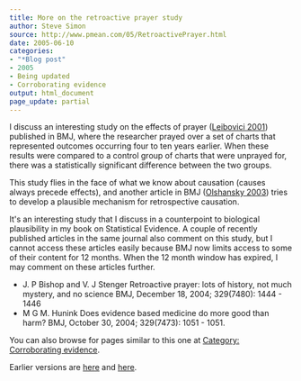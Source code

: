 ```yaml
---
title: More on the retroactive prayer study
author: Steve Simon
source: http://www.pmean.com/05/RetroactivePrayer.html
date: 2005-06-10
categories:
- "*Blog post"
- 2005
- Being updated
- Corroborating evidence
output: html_document
page_update: partial
---
```


I discuss an interesting study on the effects of prayer ([Leibovici
2001](http://www.ncbi.nlm.nih.gov/entrez/query.fcgi?cmd=retrieve&db=pubmed&list_uids=11751349&dopt=Abstract))
published in BMJ, where the researcher prayed over a set of charts that
represented outcomes occurring four to ten years earlier. When these
results were compared to a control group of charts that were unprayed
for, there was a statistically significant difference between the two
groups.

This study flies in the face of what we know about causation (causes
always precede effects), and another article in BMJ ([Olshansky
2003](http://www.ncbi.nlm.nih.gov/entrez/query.fcgi?cmd=Retrieve&db=PubMed&list_uids=14684651&dopt=Abstract))
tries to develop a plausible mechanism for retrospective causation.

It's an interesting study that I discuss in a counterpoint to
biological plausibility in my book on Statistical Evidence. A couple of
recently published articles in the same journal also comment on this
study, but I cannot access these articles easily because BMJ now limits
access to some of their content for 12 months. When the 12 month window
has expired, I may comment on these articles further.

- J. P Bishop and V. J Stenger Retroactive prayer: lots of history,
not much mystery, and no science BMJ, December 18, 2004; 329(7480):
1444 - 1446
- M G M. Hunink Does evidence based medicine do more good than harm?
BMJ, October 30, 2004; 329(7473): 1051 - 1051.

You can also browse
for pages similar to this one at [Category: Corroborating
evidence](../category/CorroboratingEvidence.html).

Earlier versions are [here][sim1] and [here][sim2].

[sim1]: http://www.pmean.com/05/RetroactivePrayer.html
[sim2]: http://new.pmean.com/retroactive-prayer/
